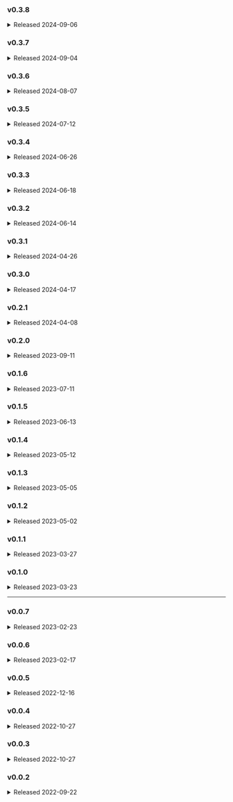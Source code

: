 ### v0.3.8
<details>
<summary>Released 2024-09-06</summary>

* bugfix: Jinja in destination `header` failed if dataframe is empty

</details>


### v0.3.7
<details>
<summary>Released 2024-09-04</summary>

* feature: implementing a limit_rows operation
* feature: add support for a `require_rows` boolean or non-negative int on any node
* feature: add support for Jinja in a destination node header and footer
* bugfix: union fails with duplicate columns

</details>


### v0.3.6
<details>
<summary>Released 2024-08-07</summary>

* feature: add `json_array_agg` function to `group_by` operation
* feature: select all columns using "*" in `modify_columns` operation
* internal: set working directory to the location of the `earthmover.yaml` file
* documentation: add information on `earthmover init` and `earthmover clean` to the README
* bugfix: fix bug with `earthmover clean` that could have removed earthmover.yaml files

</details>


### v0.3.5
<details>
<summary>Released 2024-07-12</summary>

* feature: add `earthmover init` command to initialize a new sample project in the expected bundle structure
* internal: expand test run to include the new `debug` and `flatten` operations, as well as a nested JSON source file
* internal: improve customization in write behavior in new file destinations
* bugfix: Fix bug when writing null values in `FileDestination`

</details>


### v0.3.4
<details>
<summary>Released 2024-06-26</summary>

* hotfix: Fix bug when writing out JSON in `FileDestination`

</details>


### v0.3.3
<details>
<summary>Released 2024-06-18</summary>

* hotfix: Resolve incompatible package dependencies
* hotfix: Fix type casting of nested JSON for destination templates

</details>

### v0.3.2
<details>

<summary>Released 2024-06-14</summary>

* feature: Add `DebugOperation` for logging data head, tail, columns, or metadata midrun
* feature: Add `FlattenOperation` for splitting and exploding string columns into values
* feature: Add optional 'fill_missing_columns' field to `UnionOperation` to fill disjunct columns with nulls, instead of raising an error (default `False`)
* feature: Add `git_auth_timeout` config when entering Git credentials during package composition
* feature: [Add `earthmover clean` command that removes local project artifacts](https://github.com/edanalytics/earthmover/pull/87)
* feature: only output compiled template during `earthmover compile`
* feature: Render full row into JSON lines when `template` is undefined in `FileDestination`
* internal: Move `FileSource` size-checking and `FtpSource` FTP-connecting from compile to execute
* internal: Move template-file check from compile to execute in `FileDestination`
* internal: Allow filepaths to be passed to an optional `FileSource`, and check for file before creating empty dataframe
* internal: Build an empty dataframe if an empty folder is passed to an optional `FileSource`
* internal: fix some examples in README
* internal: remove GitPython dependency
* bugfix: fix bug in `FileDestination` where `linearize: False` resulted in BOM characters
* bugfix: fix bug where nested JSON would be loaded as a stringified Python dictionary
* bugfix: [Ensure command list in help menu and log output is always consistent](https://github.com/edanalytics/earthmover/pull/87)
* bugfix: fix bug in `ModifyColumnsOperation` where `__row_data__` was not exposed in Jinja templating

</details>


### v0.3.1
<details>

<summary>Released 2024-04-26</summary>

* internal: allow any ordering of Transformations during graph-building in compile
* internal: only create a `/packages` dir when `earthmover deps` succeeds

</details>


### v0.3.0
<details>

<summary>Released 2024-04-17</summary>

* feature: add project composition using `packages` keyword in template file (see README)
* feature: add installation extras for optional libraries, and improve error logging to notify which is missing
* feature: `GroupByWithRankOperation` cumulatively sums record counts by group-by columns
* feature: setting `log_level: DEBUG` in template configs or setting `debug: True` for a node displays the head of the node mid-run 
* feature: add `optional_fields` key to all Sources to add optional empty columns when missing from schema
* feature: add optional `ignore_errors` and `exact_match` boolean flags to `DateFormatOperation`
* internal: force-cast a dataframe to string-type before writing as a Destination
* internal: remove attempted directory-hashing when a source is a directory (i.e., Parquet)
* internal: refactor project to standardize import paths for Node and Operation
* internal: add `Node.full_name` attribute and `Node.set_upstream_source()` method
* internal: unify graph-building into compilation
* internal: refactor compilation and execution code for cleanliness
* internal: unify `Node.compile()` into initialization to ease Node development
* internal: Remove unused `group_by_with_count` and `group_by_with_agg` operations

</details>


### v0.2.1
<details>
<summary>Released 2024-04-08</summary>

* feature: [adding fromjson() function to Jinja](https://github.com/edanalytics/earthmover/pull/75)
* feature: [fix docs typos](https://github.com/edanalytics/earthmover/pull/68)
* feature: [`SortRowsOperation` sorts the dataset by `columns`](https://github.com/edanalytics/earthmover/pull/56)

</details>

### v0.2.0
<details>
<summary>Released 2023-09-11</summary>

* breaking change: remove `source` as Operation config and move to Transformation; this simplifies templates and reduces memory usage
* breaking change: `version: 2` required in Earthmover YAML files 
* feature: `SnakeCaseColumnsOperation` converts all columns to snake_case
* feature: `show_progress` can be turned on globally in `config` or locally in any Source, Transformation, or Destination to display a progress bar
* feature: `repartition` can be turned on in any applicable `Node` to alter Dask partition-sizes post-execute
* feature: improve performance when writing Destination files
* feature: improved Earthmover YAML-parsing and config-retrieval
* internal: rename `YamlEnvironmentJinjaLoader` to `JinjaEnvironmentYamlLoader` for better transparency of use
* internal: simplify Earthmover.build_graph()
* internal: unify Jinja rendering into a single util function, instead of redeclaring across project
* internal: unify `Node.verify()` into `Node.execute()` for improved code legibility
* internal: improve attribute declarations across project
* internal: improve type-hinting and doc-strings across project
* bugfix: refactor SqlSource to be compatible with SQLAlchemy 2.x

</details>

### v0.1.6
<details>
<summary>Released 2023-07-11</summary>

* bugfix: [fixing a bug to create the results_file directory if needed](https://github.com/edanalytics/earthmover/pull/40)
* bugfix: [process a copy of each nodes data at each step, to avoid modifying original node data which downstreams nodes may rely on](https://github.com/edanalytics/earthmover/pull/41)

</details>

### v0.1.5
<details>
<summary>Released 2023-06-13</summary>

* bugfix: [fixing a bug to skip hashing missing optional source files](https://github.com/edanalytics/earthmover/pull/34)
* feature: [adding a tmp_dir config so we can tell Dask where to store data it spills to disk](https://github.com/edanalytics/earthmover/pull/37)
* feature: [adding a `--results-file` option to produce structured run metadata](https://github.com/edanalytics/earthmover/pull/35)
* feature: [adding a skip exit code](https://github.com/edanalytics/earthmover/pull/36)

</details>

### v0.1.4
<details>
<summary>Released 2023-05-12</summary>

* bugfix: `config.state`_file was being ignored when specified
* bugfix: further issues with multi-line `config.macros` - the resolution here (hopefully the last one!) is to pre-load macros (so they can be injected into run-time Jinja contexts) and then just allow the Jinja to render and macro definitions down to nothing in the config YAML... you do have to be careful with Jinja linebreak suppression, i.e.
    ```yaml
    config:
    macros: > # this is a macro!
        {%- macro test() -%}
        testing!
        {%- endmacro -%}
    sources:
    ...
    ```
    could render down to
    ```yaml
    config:
    macros: > # this is a macro!sources:
    ...
    ```
    which will fail with an error about no sources defined.

* bugfix: charset issues when reading / writing non-UTF8 files - this should be resolved by enforcing every file read/write to specify UTF8 encoding

</details>

### v0.1.3
<details>
<summary>Released 2023-05-05</summary>

* feature: implement ability to call ` {{ md5(column) }}` in Jinja throughout eathmover, with a framework for other Python functions to be added in the future
* bugfix: fix multi-line macros issue

</details>

### v0.1.2
<details>
<summary>Released 2023-05-02</summary>

* bugfix: fix continued issues with environment variable expansion under Windows by changing from `os.path.expandvars()` to native Python `String.Template` implementation
* bugfix: change how earthmover loads `config.macros` from YAML to prevent issues with multi-line macros definitions

</details>

### v0.1.1
<details>
<summary>Released 2023-03-27</summary>

* bugfix: a single quote in the config YAML could prevent environment variable expansion from working since `os.path.expandvars()` [does not expand variables within single quotes](https://hg.python.org/cpython/file/v2.7.3/Lib/ntpath.py#l330) in Python under Windows

</details>

### v0.1.0
<details>
<summary>Released 2023-03-23</summary>

* feature: added parse-time Jinja templating to YAML configuration

> :warning: **Potentially breaking change:** if your config YAML contains `add_columns` or `modify_columns` operations *with Jinja expressions*, these will now be parsed at YAML load time. To preserve the Jinja for runtime parsing, wrap the expressions with `{%raw%}...{%endraw%}`. See [YAML parsing](./README.md#yaml-parsing) for further information.

* feature: removed dependency on matplotlib, which is only required if your YAML specified `config.show_graph: True`... now if you try to `show_graph` without matplotlib installed, you'll get an error prompting you to install matplotlib

</details>

<hr />

### v0.0.7
<details>
<summary>Released 2023-02-23</summary>

* feature: added `str_min()` and `str_max()` functions for `group by` operation
</details>

### v0.0.6
<details>
<summary>Released 2023-02-17</summary>

* feature: pass `__row_data__` dict into Jinja templates for easier dynamic column referencing
* bugfix: parameter / env var interpolation into YAML keys, not just values
* refactor error handling key assertion methods
* refactor YAML loader line number context handling
</details>

### v0.0.5
<details>
<summary>Released 2022-12-16</summary>

* trim nodes not connected to a destination from DAG
* ensure all source datatypes return a Dask dataframe
* update [optional source functionality](#optional-sources) to require `columns` list, and pass an empty dataframe through the DAG
</details>

### v0.0.4
<details>
<summary>Released 2022-10-27</summary>

* support running in Google Colab
</details>

### v0.0.3
<details>
<summary>Released 2022-10-27</summary>

* support for Python 3.7
</details>

### v0.0.2
<details>
<summary>Released 2022-09-22</summary>

* initial release
</details>
